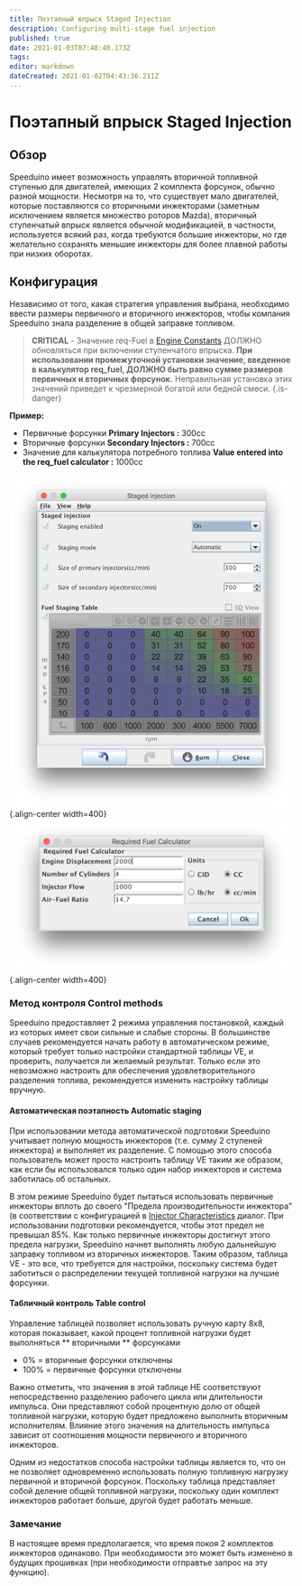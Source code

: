 ```yaml
---
title: Поэтапный впрыск Staged Injection
description: Configuring multi-stage fuel injection
published: true
date: 2021-01-03T07:48:40.173Z
tags: 
editor: markdown
dateCreated: 2021-01-02T04:43:36.211Z
---
```


# Поэтапный впрыск Staged Injection
## Обзор
Speeduino имеет возможность управлять вторичной топливной ступенью для двигателей, имеющих 2 комплекта форсунок, обычно разной мощности. Несмотря на то, что существует мало двигателей, которые поставляются со вторичными инжекторами (заметным исключением является множество роторов Mazda), вторичный ступенчатый впрыск является обычной модификацией, в частности, используется всякий раз, когда требуются большие инжекторы, но где желательно сохранять меньшие инжекторы для более плавной работы при низких оборотах.

## Конфигурация
Независимо от того, какая стратегия управления выбрана, необходимо ввести размеры первичного и вторичного инжекторов, чтобы компания Speeduino знала разделение в общей заправке топливом.

> **CRITICAL** - Значение req-Fuel в [Engine Constants](/configuration/Engine_Constants) ДОЛЖНО обновляться при включении ступенчатого впрыска. **При использовании промежуточной установки значение, введенное в калькулятор req_fuel, ДОЛЖНО быть равно сумме размеров первичных и вторичных форсунок.**
>Неправильная установка этих значений приведет к чрезмерной богатой или бедной смеси.
{.is-danger}

**Пример:**

* Первичные форсунки **Primary Injectors :** 300cc
* Вторичные форсунки **Secondary Injectors :** 700cc
* Значение для калькулятора потребного топлива
**Value entered into the req_fuel calculator :** 1000cc

![Staged fuel settings](/img/staging/staging_settings.PNG){.align-center width=400}
![REquired fuel calculator](/img/staging/staged_reqfuel.PNG){.align-center width=400}

### Метод контроля Control methods
Speeduino предоставляет 2 режима управления постановкой, каждый из которых имеет свои сильные и слабые стороны. В большинстве случаев рекомендуется начать работу в автоматическом режиме, который требует только настройки стандартной таблицы VE, и проверить, получается ли желаемый результат. Только если это невозможно настроить для обеспечения удовлетворительного разделения топлива, рекомендуется изменить настройку таблицы вручную.

#### Автоматическая поэтапность Automatic staging
При использовании метода автоматической подготовки Speeduino учитывает полную мощность инжекторов (т.е. сумму 2 ступеней инжектора) и выполняет их разделение. С помощью этого способа пользователь может просто настроить таблицу VE таким же образом, как если бы использовался только один набор инжекторов и система заботилась об остальных.

В этом режиме Speeduino будет пытаться использовать первичные инжекторы вплоть до своего "Предела производительности инжектора" (в соответствии с конфигурацией в [Injector Characteristics](/configuration/Injector_Characteristics) диалог. При использовании подготовки рекомендуется, чтобы этот предел не превышал 85%. Как только первичные инжекторы достигнут этого предела нагрузки, Speeduino начнет выполнять любую дальнейшую заправку топливом из вторичных инжекторов. Таким образом, таблица VE - это все, что требуется для настройки, поскольку система будет заботиться о распределении текущей топливной нагрузки на лучшие форсунки.

#### Табличный контроль Table control
Управление таблицей позволяет использовать ручную карту 8x8, которая показывает, какой процент топливной нагрузки будет выполняться ** вторичными ** форсунками
- 0% = вторичные форсунки отключены
- 100% = первичные форсунки отключены

Важно отметить, что значения в этой таблице НЕ соответствуют непосредственно разделению рабочего цикла или длительности импульса. Они представляют собой процентную долю от общей топливной нагрузки, которую будет предложено выполнить вторичным исполнителям. Влияние этого значения на длительность импульса зависит от соотношения мощности первичного и вторичного инжекторов.

Одним из недостатков способа настройки таблицы является то, что он не позволяет одновременно использовать полную топливную нагрузку первичной и вторичной форсунок. Поскольку таблица представляет собой деление общей топливной нагрузки, поскольку один комплект инжекторов работает больше, другой будет работать меньше.

### Замечание
В настоящее время предполагается, что время покоя 2 комплектов инжекторов одинаково. При необходимости это может быть изменено в будущих прошивках (при необходимости отправтье запрос на эту функцию).